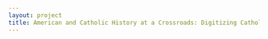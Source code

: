```yaml
--- 
layout: project 
title: American and Catholic History at a Crossroads: Digitizing Catholic Newspapers from the Vatican II Era (1958-1972)
---
```



